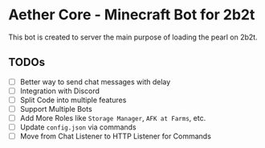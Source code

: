 # Aether Core - Minecraft Bot for 2b2t

This bot is created to server the main purpose of loading the pearl on 2b2t.

## TODOs

- [ ] Better way to send chat messages with delay
- [ ] Integration with Discord
- [ ] Split Code into multiple features
- [ ] Support Multiple Bots
- [ ] Add More Roles like `Storage Manager`, `AFK at Farms`, etc.
- [ ] Update `config.json` via commands
- [ ] Move from Chat Listener to HTTP Listener for Commands
